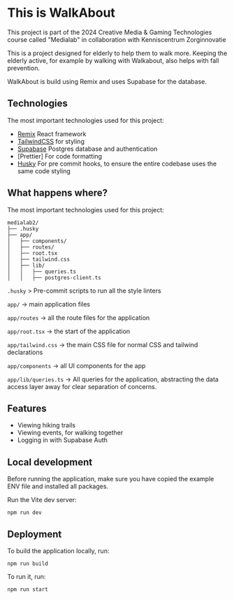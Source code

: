 # This is WalkAbout

This project is part of the 2024 Creative Media & Gaming Technologies course called "Medialab" in collaboration with Kenniscentrum Zorginnovatie

This is a project designed for elderly to help them to walk more. Keeping the elderly active, for example by walking with Walkabout, also helps with fall prevention.

WalkAbout is build using Remix and uses Supabase for the database.

## Technologies

The most important technologies used for this project:

- [Remix](https://remix.run/docs/en/main) React framework
- [TailwindCSS](https://tailwindcss.com/docs) for styling
- [Supabase](https://supabase.com/) Postgres database and authentication
- [Prettier] For code formatting
- [Husky](https://typicode.github.io/husky/) For pre commit hooks, to ensure the entire codebase uses the same code styling

## What happens where? 

The most important technologies used for this project:
```
medialab2/
├── .husky
├── app/
│   ├── components/
│   ├── routes/
│   ├── root.tsx
│   ├── tailwind.css 
│   ├── lib/
│   │   ├── queries.ts
│   │   ├── postgres-client.ts
```

`.husky` > Pre-commit scripts to run all the style linters

`app/` -> main application files

`app/routes` -> all the route files for the application

`app/root.tsx` -> the start of the application  

`app/tailwind.css` -> the main CSS file for normal CSS and tailwind declarations  

`app/components` -> all UI components for the app

`app/lib/queries.ts` -> All queries for the application, abstracting the data access layer away for clear separation of concerns. 

## Features

- Viewing hiking trails
- Viewing events, for walking together
- Logging in with Supabase Auth

## Local development

Before running the application, make sure you have copied the example ENV file and installed all packages.

Run the Vite dev server:

```shellscript
npm run dev
```

## Deployment

To build the application locally, run:

```shellscript
npm run build
```

To run it, run:

```shellscript
npm run start
```

